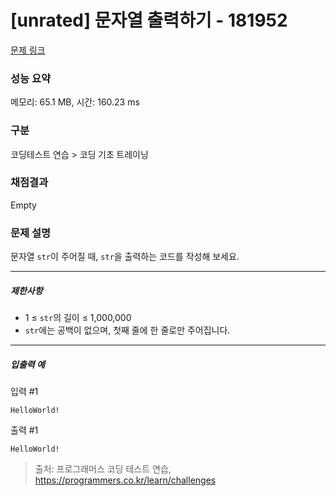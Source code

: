 # [unrated] 문자열 출력하기 - 181952 

[문제 링크](https://school.programmers.co.kr/learn/courses/30/lessons/181952) 

### 성능 요약

메모리: 65.1 MB, 시간: 160.23 ms

### 구분

코딩테스트 연습 > 코딩 기초 트레이닝

### 채점결과

Empty

### 문제 설명

<p style="user-select: auto;">문자열 <code style="user-select: auto;">str</code>이 주어질 때, <code style="user-select: auto;">str</code>을 출력하는 코드를 작성해 보세요.</p>

<hr style="user-select: auto;">

<h5 style="user-select: auto;">제한사항</h5>

<ul style="user-select: auto;">
<li style="user-select: auto;">1 ≤ <code style="user-select: auto;">str</code>의 길이 ≤ 1,000,000</li>
<li style="user-select: auto;"><code style="user-select: auto;">str</code>에는 공백이 없으며, 첫째 줄에 한 줄로만 주어집니다.</li>
</ul>

<hr style="user-select: auto;">

<h5 style="user-select: auto;">입출력 예</h5>

<p style="user-select: auto;">입력 #1</p>
<div class="highlight" style="user-select: auto;"><pre class="codehilite" style="user-select: auto;"><code style="user-select: auto;">HelloWorld!
</code></pre></div>
<p style="user-select: auto;">출력 #1</p>
<div class="highlight" style="user-select: auto;"><pre class="codehilite" style="user-select: auto;"><code style="user-select: auto;">HelloWorld!
</code></pre></div>

> 출처: 프로그래머스 코딩 테스트 연습, https://programmers.co.kr/learn/challenges
